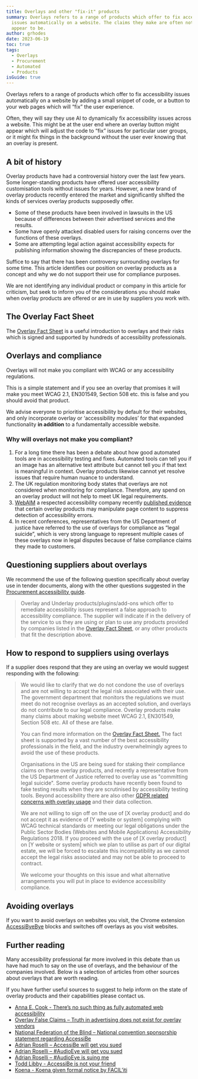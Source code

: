 ```yaml
---
title: Overlays and other "fix-it" products
summary: Overlays refers to a range of products which offer to fix accessibility
  issues automatically on a website. The claims they make are often not all they
  appear to be.
author: grhodes
date: 2023-06-19
toc: true
tags:
  - Overlays
  - Procurement
  - Automated
  - Products
isGuide: true
---
```

Overlays refers to a range of products which offer to fix accessibility issues automatically on a website by adding a small snippet of code, or a button to your web pages which will “fix” the user experience.

Often, they will say they use AI to dynamically fix accessibility issues across a website. This might be at the user end where an overlay button might appear which will adjust the code to “fix” issues for particular user groups, or it might fix things in the background without the user ever knowing that an overlay is present.

## A bit of history

Overlay products have had a controversial history over the last few years. Some longer-standing products have offered user accessibility customisation tools without issues for years. However, a new brand of overlay products recently entered the market and significantly shifted the kinds of services overlay products supposedly offer.

* Some of these products have been involved in lawsuits in the US because of differences between their advertised services and the results.
* Some have openly attacked disabled users for raising concerns over the functions of these overlays.
* Some are attempting legal action against accessibility expects for publishing information showing the discrepancies of these products.

Suffice to say that there has been controversy surrounding overlays for some time. This article identifies our position on overlay products as a concept and why we do not support their use for compliance purposes.

We are not identifying any individual product or company in this article for criticism, but seek to inform you of the considerations you should make when overlay products are offered or are in use by suppliers you work with.

## The Overlay Fact Sheet

The [Overlay Fact Sheet](https://overlayfactsheet.com/#main) is a useful introduction to overlays and their risks which is signed and supported by hundreds of accessibility professionals.

## Overlays and compliance

<div class="callout__warn"><span class="callout__icon"></span><span class="callout__text">Overlays will not make you compliant with WCAG or any accessibility regulations.</span></div>

This is a simple statement and if you see an overlay that promises it will make you meet WCAG 2.1, EN301549, Section 508 etc. this is false and you should avoid that product.

We advise everyone to prioritise accessibility by default for their websites, and only incorporate overlay or ‘accessibility modules’ for that expanded functionality **in addition** to a fundamentally accessible website.

### Why will overlays not make you compliant?

1. For a long time there has been a debate about how good automated tools are in accessibility testing and fixes. Automated tools can tell you if an image has an alternative text attribute but cannot tell you if that text is meaningful in context. Overlay products likewise cannot yet resolve issues that require human nuance to understand.
2. The UK regulation monitoring body states that overlays are not considered when monitoring for compliance. Therefore, any spend on an overlay product will not help to meet UK legal requirements.
3. [WebAIM](https://webaim.org/) a respected accessibility company recently [published evidence](https://twitter.com/webaim/status/1664660562180194308) that certain overlay products may manipulate page content to suppress detection of accessibility errors.
4. In recent conferences, representatives from the US Department of justice have referred to the use of overlays for compliance as “legal suicide”, which is very strong language to represent multiple cases of these overlays now in legal disputes because of false compliance claims they made to customers.

## Questioning suppliers about overlays

We recommend the use of the following question specifically about overlay use in tender documents, along with the other questions suggested in the [Procurement accessibility guide](https://www.makethingsaccessible.com/guides/procurement-accessibility-guidance/).

> Overlay and Underlay products/plugins/add-ons which offer to remediate accessibility issues represent a false approach to accessibility compliance. The supplier will indicate if in the delivery of the service to us they are using or plan to use any products provided by companies listed in the [Overlay Fact Sheet](https://overlayfactsheet.com/#main), or any other products that fit the description above.

## How to respond to suppliers using overlays

If a supplier does respond that they are using an overlay we would suggest responding with the following:

> We would like to clarify that we do not condone the use of overlays and are not willing to accept the legal risk associated with their use. The government department that monitors the regulations we must meet do not recognise overlays as an accepted solution, and overlays do not contribute to our legal compliance. Overlay products make many claims about making website meet WCAG 2.1, EN301549, Section 508 etc. All of these are false.
>
> You can find more information on the [Overlay Fact Sheet.](https://overlayfactsheet.com/#main "https\://overlayfactsheet.com/#main") The fact sheet is supported by a vast number of the best accessibility professionals in the field, and the industry overwhelmingly agrees to avoid the use of these products.
>
> Organisations in the US are being sued for staking their compliance claims on these overlay products, and recently a representative from the US Department of Justice referred to overlay use as "committing legal suicide". Some overlay products have recently been found to fake testing results when they are scrutinised by accessibility testing tools. Beyond accessibility there are also other [GDPR related concerns with overlay usage](https://tink.uk/accessibe-and-data-protection/ "https\://tink.uk/accessibe-and-data-protection/") and their data collection.
>
> We are not willing to sign off on the use of \[X overlay product] and do not accept it as evidence of \[Y website or system] complying with WCAG technical standards or meeting our legal obligations under the Public Sector Bodies (Websites and Mobile Applications) Accessibility Regulations 2018. If you proceed with the use of \[X overlay product] on \[Y website or system] which we plan to utilise as part of our digital estate, we will be forced to escalate this incompatibility as we cannot accept the legal risks associated and may not be able to proceed to contract.
>
> We welcome your thoughts on this issue and what alternative arrangements you will put in place to evidence accessibility compliance.

## Avoiding overlays

If you want to avoid overlays on websites you visit, the Chrome extension [AccessiByeBye](https://www.accessibyebye.org/) blocks and switches off overlays as you visit websites.

## Further reading

Many accessibility professional far more involved in this debate than us have had much to say on the use of overlays, and the behaviour of the companies involved. Below is a selection of articles from other sources about overlays that are worth reading.

If you have further useful sources to suggest to help inform on the state of overlay products and their capabilities please contact us.

* [Anna E. Cook - There’s no such thing as fully automated web accessibility](https://uxdesign.cc/theres-no-such-thing-as-fully-automated-web-accessibility-260d6f4632a8)
* [Overlay False Claims – Truth in advertising does not exist for overlay vendors](https://overlayfalseclaims.com/)
* [National Federation of the Blind – National convention sponsorship statement regarding AccessiBe](https://nfb.org/about-us/press-room/national-convention-sponsorship-statement-regarding-accessibe)
* [Adrian Roselli – AccessiBe will get you sued](https://adrianroselli.com/2020/06/accessibe-will-get-you-sued.html)
* [Adrian Roselli – #AudioEye will get you sued](https://adrianroselli.com/2023/02/audioeye-will-get-you-sued.html)
* [Adrian Roselli – #AudioEye is suing me](https://adrianroselli.com/2023/05/audioeye-is-suing-me.html)
* [Todd Libby - AccessiBe is not your friend](https://dev.to/colabottles/accessibe-is-not-your-friend-5d4n)
* [Koena - Koena given formal notice by FACIL’iti](https://koena.net/en/koena-given-formal-notice-by-faciliti/)